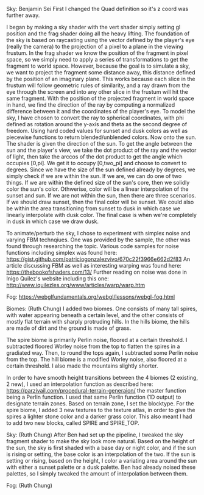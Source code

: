 Sky: Benjamin Sei
First I changed the Quad definition so it's z coord was further away.

I began by making a sky shader with the vert shader simply setting gl position and the frag shader doing all the heavy lifting. The foundation of the sky is based on raycasting using the vector defined by the player's eye (really the camera) to the projection of a pixel to a plane in the viewing frustum. In the frag shader we know the position of the fragment in pixel space, so we simply need to apply a series of transformations to get the fragment to world space. However, because the goal is to simulate a sky, we want to project the fragment some distance away, this distance defined by the position of an imaginary plane. This works because each slice in the frustum will follow geometric rules of similarity, and a ray drawn from the eye through the screen and into any other slice in the frustum will hit the same fragment. With the position of the projected fragment in world space in hand, we find the direction of the ray by computing a normalized difference between it and the coordinates of the player's eye. To model the sky, I have chosen to convert the ray to spherical coordinates, with phi defined as rotation around the y-axis and theta as the second degree of freedom. Using hard coded values for sunset and dusk colors as well as piecewise functions to return blended/unblended colors. Now onto the sun. The shader is given the direction of the sun. To get the angle between the sun and the player's view, we take the dot product of the ray and the vector of light, then take the arccos of the dot product to get the angle which occupies [0,pi]. We get it to occupy [0,two_pi] and choose to convert to degrees. Since we have the size of the sun defined already by degrees, we simply check if we are within the sun. If we are, we can do one of two things. If we are within the defined size of the sun's core, then we solidly color the sun's color. Othwerise, color will be a linear interpolation of the sunset and sun. If we are not within the sun, then there are three scenarios. If we should draw sunset, then the final color will be sunset. We could also be within the area transitioning from sunset to dusk in which case we linearly interpolate with dusk color. The final case is when we're completely in dusk in which case we draw dusk.

To animate/perturb the sky, I chose to experiment with simplex noise and varying FBM technqiues. One was provided by the sample, the other was found through researching the topic.
Various code samples for noise functions including simplex was found here: https://gist.github.com/patriciogonzalezvivo/670c22f3966e662d2f83
An article discussing FBM as well as interesting warping was found here: https://thebookofshaders.com/13/
Further reading on noise was done in Inigo Quilez's website including this one: http://www.iquilezles.org/www/articles/warp/warp.htm

Fog:
https://webglfundamentals.org/webgl/lessons/webgl-fog.html

Biomes: (Ruth Chung)
I added two biomes. One consists of many tall spires, with water appearing beneath a certain level, and the other consists of mostly flat terrain with sharply protruding hills. In the hills biome, the hills are made of dirt and the ground is made of grass.

The spire biome is primarily Perlin noise, floored at a certain threshold. I subtracted floored Worley noise from the top to flatten the spires in a gradiated way. Then, to round the tops again, I subtracted some Perlin noise from the top.
The hill biome is a modified Worley noise, also floored at a certain threshold. 
I also made the mountains slightly shorter.

In order to have smooth height transitions between the 4 biomes (2 existing, 2 new), I used an interpolation function as described here:
https://parzivail.com/procedural-terrain-generaion/
the master function being a Perlin function.
I used that same Perlin function (1D output) to designate terrain zones. Based on terrain zone, I set the blocktype.
For the spire biome, I added 3 new textures to the texture atlas, in order to give the spires a lighter stone color and a darker grass color. This also meant I had to add two new blocks, called SPIRE and SPIRE_TOP.


Sky: (Ruth Chung)
After Ben had set up the pipeline, I tweaked the sky fragment shader to make the sky look more natural. Based on the height of the sun, the sky is first shaded with a base day or night color, and if the sun is rising or setting, the base color is an interpolation of the two. If the sun is setting or rising, based on the height, I color a variating area around the sun with either a sunset palette or a dusk palette. Ben had already noised these palettes, so I simply tweaked the amount of interpolation between them.

Fog: (Ruth Chung)